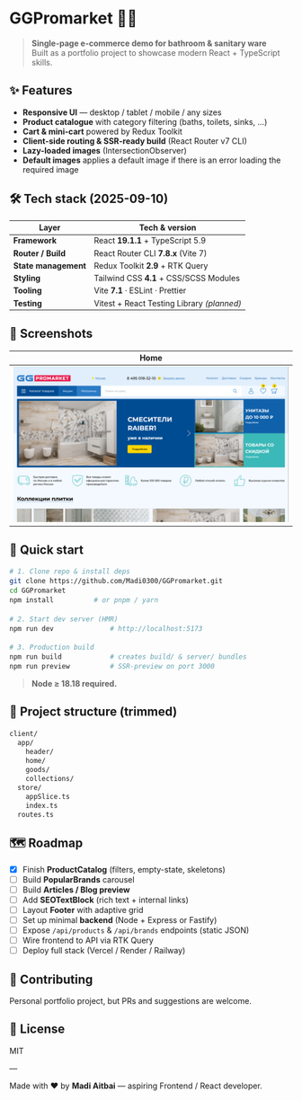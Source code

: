 # GGPromarket 🛁🚽

> **Single-page e-commerce demo for bathroom & sanitary ware**  
> Built as a portfolio project to showcase modern React + TypeScript skills.

## ✨ Features

- **Responsive UI** — desktop / tablet / mobile / any sizes
- **Product catalogue** with category filtering (baths, toilets, sinks, …)
- **Cart & mini-cart** powered by Redux Toolkit
- **Client-side routing & SSR-ready build** (React Router v7 CLI)
- **Lazy-loaded images** (IntersectionObserver)
- **Default images** applies a default image if there is an error loading the required image

## 🛠️ Tech stack (2025-09-10)

| Layer                | Tech & version                             |
| -------------------- | ------------------------------------------ |
| **Framework**        | React **19.1.1** + TypeScript 5.9          |
| **Router / Build**   | React Router CLI **7.8.x** (Vite 7)        |
| **State management** | Redux Toolkit **2.9** + RTK Query          |
| **Styling**          | Tailwind CSS **4.1** + CSS/SCSS Modules    |
| **Tooling**          | Vite **7.1** · ESLint · Prettier           |
| **Testing**          | Vitest + React Testing Library _(planned)_ |

## 📸 Screenshots

| Home                             |
| -------------------------------- |
| ![Home](./docs/screens/home.png) |

## 🚀 Quick start

```bash
# 1. Clone repo & install deps
git clone https://github.com/Madi0300/GGPromarket.git
cd GGPromarket
npm install          # or pnpm / yarn

# 2. Start dev server (HMR)
npm run dev              # http://localhost:5173

# 3. Production build
npm run build            # creates build/ & server/ bundles
npm run preview          # SSR-preview on port 3000
```

> **Node ≥ 18.18 required.**

## 📂 Project structure (trimmed)

```text
client/
  app/
    header/
    home/
    goods/
    collections/
  store/
    appSlice.ts
    index.ts
  routes.ts
```

## 🗺️ Roadmap

- [x] Finish **ProductCatalog** (filters, empty-state, skeletons)
- [ ] Build **PopularBrands** carousel
- [ ] Build **Articles / Blog preview**
- [ ] Add **SEOTextBlock** (rich text + internal links)
- [ ] Layout **Footer** with adaptive grid
- [ ] Set up minimal **backend** (Node + Express or Fastify)
- [ ] Expose `/api/products` & `/api/brands` endpoints (static JSON)
- [ ] Wire frontend to API via RTK Query
- [ ] Deploy full stack (Vercel / Render / Railway)

## 🤝 Contributing

Personal portfolio project, but PRs and suggestions are welcome.

## 📄 License

MIT

—

Made with ❤️ by **Madi Aitbai** — aspiring Frontend / React developer.
